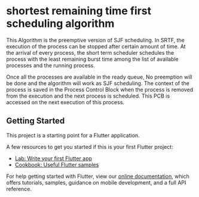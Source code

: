# shortest remaining time first scheduling algorithm

This Algorithm is the preemptive version of SJF scheduling. In SRTF, the execution of the process can be stopped after certain amount of time. At the arrival of every process, the short term scheduler schedules the process with the least remaining burst time among the list of available processes and the running process.

Once all the processes are available in the ready queue, No preemption will be done and the algorithm will work as SJF scheduling. The context of the process is saved in the Process Control Block when the process is removed from the execution and the next process is scheduled. This PCB is accessed on the next execution of this process.

## Getting Started

This project is a starting point for a Flutter application.

A few resources to get you started if this is your first Flutter project:

- [Lab: Write your first Flutter app](https://flutter.dev/docs/get-started/codelab)
- [Cookbook: Useful Flutter samples](https://flutter.dev/docs/cookbook)

For help getting started with Flutter, view our
[online documentation](https://flutter.dev/docs), which offers tutorials,
samples, guidance on mobile development, and a full API reference.
